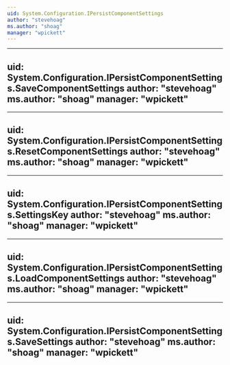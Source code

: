 ```yaml
---
uid: System.Configuration.IPersistComponentSettings
author: "stevehoag"
ms.author: "shoag"
manager: "wpickett"
---
```


---
uid: System.Configuration.IPersistComponentSettings.SaveComponentSettings
author: "stevehoag"
ms.author: "shoag"
manager: "wpickett"
---

---
uid: System.Configuration.IPersistComponentSettings.ResetComponentSettings
author: "stevehoag"
ms.author: "shoag"
manager: "wpickett"
---

---
uid: System.Configuration.IPersistComponentSettings.SettingsKey
author: "stevehoag"
ms.author: "shoag"
manager: "wpickett"
---

---
uid: System.Configuration.IPersistComponentSettings.LoadComponentSettings
author: "stevehoag"
ms.author: "shoag"
manager: "wpickett"
---

---
uid: System.Configuration.IPersistComponentSettings.SaveSettings
author: "stevehoag"
ms.author: "shoag"
manager: "wpickett"
---
